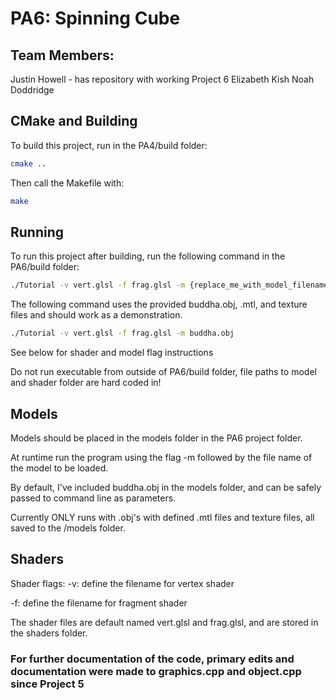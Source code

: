 # PA6: Spinning Cube

## Team Members:
Justin Howell - has repository with working Project 6
Elizabeth Kish
Noah Doddridge

## CMake and Building

To build this project, run in the PA4/build folder:

```bash
cmake ..
```

Then call the Makefile with:

```bash
make
```

## Running

To run this project after building, run the following command in the PA6/build folder:

```bash
./Tutorial -v vert.glsl -f frag.glsl -m {replace_me_with_model_filename.obj}
```

The following command uses the provided buddha.obj, .mtl, and texture files and should work as a demonstration.
```bash
./Tutorial -v vert.glsl -f frag.glsl -m buddha.obj
```

See below for shader and model flag instructions

Do not run executable from outside of PA6/build folder, file paths to model and shader folder are hard coded in!

## Models
Models should be placed in the models folder in the PA6 project folder.

At runtime run the program using the flag -m followed by the file name of the model to be loaded.

By default, I've included buddha.obj in the models folder, and can be safely passed to command line as parameters.

Currently ONLY runs with .obj's with defined .mtl files and texture files, all saved to the /models folder.

## Shaders

Shader flags:
-v: define the filename for vertex shader

-f: define the filename for fragment shader

The shader files are default named vert.glsl and frag.glsl, and are stored in the shaders folder.

### For further documentation of the code, primary edits and documentation were made to graphics.cpp and object.cpp since Project 5
